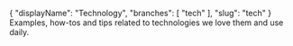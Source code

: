 {
    "displayName": "Technology",
    "branches": [ "tech" ],
    "slug": "tech"
}
Examples, how-tos and tips related to technologies we love them and use daily.
